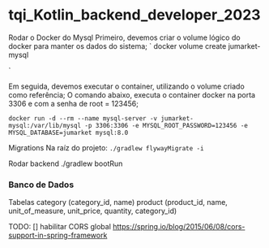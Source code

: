 # tqi_Kotlin_backend_developer_2023



Rodar o Docker do Mysql
Primeiro, devemos criar o volume lógico do docker para manter os dados do sistema;
`
docker volume create jumarket-mysql

`

Em seguida, devemos executar o container, utilizando o volume criado como referência;
O comando abaixo, executa o container docker na porta 3306 e com a senha de root = 123456;

`
docker run -d --rm --name mysql-server -v jumarket-mysql:/var/lib/mysql -p 3306:3306 -e MYSQL_ROOT_PASSWORD=123456 -e MYSQL_DATABASE=jumarket mysql:8.0
`

Migrations
Na raíz do projeto:
`./gradlew flywayMigrate -i`

Rodar backend
./gradlew bootRun


### Banco de Dados

Tabelas
    category (category_id, name)
    product (product_id, name, unit_of_measure, unit_price, quantity, category_id)




TODO:
[] habilitar CORS global  https://spring.io/blog/2015/06/08/cors-support-in-spring-framework


    